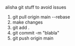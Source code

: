 alisha git stuff to avoid issues

1. git pull origin main --rebase
2. make changes
3. git add .
4. git commit -m "blabla"
5. git push origin main

